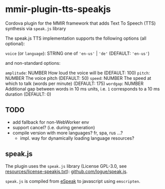 # mmir-plugin-tts-speakjs

Cordova plugin for the MMIR framework that adds Text To Speech (TTS) synthesis via `speak.js` library


The speak.js TTS implementation supports the following options (all optional):

`voice` (or `language`): STRING one of `'en-us'` | `'de'` (DEFAULT: `'en-us'`)

and non-standard options:

`amplitude`: NUMBER How loud the voice will be (DEFAULT: 100) 
`pitch`: NUMBER The voice pitch (DEFAULT: 50) 
`speed`: NUMBER The speed at which to talk (words per minute) (DEFAULT: 175) 
`wordgap`: NUMBER Additional gap between words in 10 ms units, i.e. `1` corresponds to a 10 ms duration (DEFAULT: 0) 

## TODO
  
* add fallback for non-WebWorker env
* support cancel? (i.e. during generation)
* compile version with more languages? fr, spa, rus ...?
  * impl. way for dynamically loading language resources?

## speak.js

The plugin uses the `speak.js` library (License GPL-3.0, see [resources/license-speakjs.txt][1]): 
[github.com/logue/speak.js][2].

`speak.js` is compiled from [eSpeak][3] to javascript using `emscripten`.


[1]: resources/license-speakjs.txt
[2]: https://github.com/logue/speak.js
[3]: https://sourceforge.net/projects/espeak/
